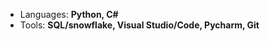 <!--
<h1 align="center"> Hi, I'm Jakub </h1>

<h3 align="center"> Data Analyst from Cracow, Poland </h3>

My main interests are Machine Learning, Software Development, Data Science and Algorythmic Trading. I also like traveling, which helps me master foreign languages. In my opinion staying open-minded with different technologies, cultures and people is crucial while working with others worldwide.
-->


- Languages: **Python, C#**
- Tools: **SQL/snowflake, Visual Studio/Code, Pycharm, Git**


<!--
**wasikjakub/wasikjakub** is a ✨ _special_ ✨ repository because its `README.md` (this file) appears on your GitHub profile.

Here are some ideas to get you started:

- 🔭 I’m currently working on ...
- 🌱 I’m currently learning ...
- 👯 I’m looking to collaborate on ...
- 🤔 I’m looking for help with ...
- 💬 Ask me about ...
- 📫 How to reach me: ...
- 😄 Pronouns: ...
- ⚡ Fun fact: ...
-->
